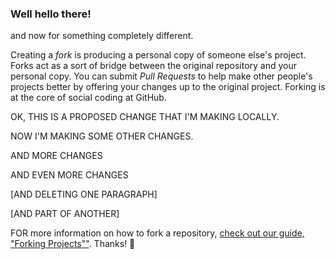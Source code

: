 ### Well hello there!

and now for something completely different.

Creating a *fork* is producing a personal copy of someone else's project. Forks act as a sort of bridge between the original repository and your personal copy. You can submit *Pull Requests* to help make other people's projects better by offering your changes up to the original project. Forking is at the core of social coding at GitHub.

OK, THIS IS A PROPOSED CHANGE THAT I'M MAKING LOCALLY.

NOW I'M MAKING SOME OTHER CHANGES.

AND MORE CHANGES

AND EVEN MORE CHANGES

[AND DELETING ONE PARAGRAPH]

[AND PART OF ANOTHER]  

FOR more information on how to fork a repository, [check out our guide, "Forking Projects""](http://guides.github.com/overviews/forking/). Thanks! :sparkling_heart:
